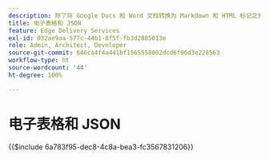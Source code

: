 ```yaml
---
description: 除了将 Google Docs 和 Word 文档转换为 Markdown 和 HTML 标记之外，AEM 还可以将电子表格（Microsoft Excel 工作簿和 Google Sheets）转换为可由网站或 Web 应用程序轻松使用的 JSON 文件。
title: 电子表格和 JSON
feature: Edge Delivery Services
exl-id: 032ae9aa-577c-44b1-8f5f-fb3d2885013e
role: Admin, Architect, Developer
source-git-commit: 646ca4f4a441bf1565558002dcd6f96d3e228563
workflow-type: ht
source-wordcount: '44'
ht-degree: 100%

---
```


# 电子表格和 JSON

{{$include 6a783f95-dec8-4c8a-bea3-fc3567831206}}
